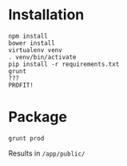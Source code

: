 Installation
============

```
npm install
bower install
virtualenv venv
. venv/bin/activate
pip install -r requirements.txt
grunt
???
PROFIT!
```



Package
=======

`grunt prod`

Results in `/app/public/`